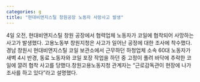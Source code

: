 ```yaml
---
categories: g
title: "현대비앤지스틸 창원공장 노동자 사망사고 발생"
---
```

4일 오전, 현대비앤지스틸 창원 공장에서 협력업체 노동자가 코일에 협착되어 사망하는 사고가 발생했다. 고용노동부 창원지청은 사고가 일어난 공정에 대한 조사에 착수했다.경남 창원시 현대비앤지스틸 코일 보관소에서 근무하던 하청업체 소속 60대 노동자가 새벽 4시 반경, 동료 노동자와 코일 포장 작업을 하던 중 고정이 풀려 바닥에 추락한 코일에 깔려 협착 사고를 당했다.창원고용노동지청 관계자는 “근로감독관이 현장에 나가 조사를 하고 있다”라고 설명했다.